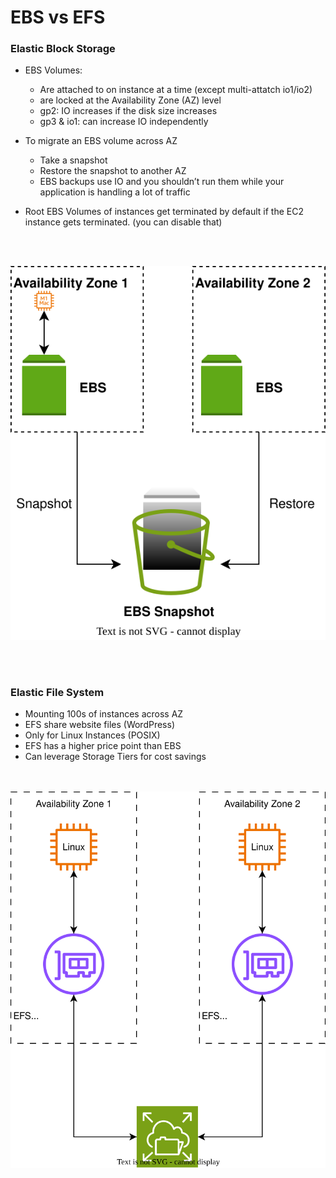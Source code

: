 # EBS vs EFS 

### Elastic Block Storage

- EBS Volumes:
    - Are attached to on instance at a time (except multi-attatch io1/io2) 
    - are locked at the Availability Zone (AZ) level
    - gp2: IO increases if the disk size increases
    - gp3 & io1: can increase IO independently

- To migrate an EBS volume across AZ
    - Take a snapshot
    - Restore the snapshot to another AZ
    - EBS backups use IO and you shouldn’t run
    them while your application is handling a lot
    of traffic

- Root EBS Volumes of instances get
terminated by default if the EC2 instance
gets terminated. (you can disable that)

<br><br>

![EBS-Snapshot-example](/3%20-%20EBS/images/4-EBS-Snapshot.svg)

<br><br>

### Elastic File System
- Mounting 100s of instances across AZ
- EFS share website files (WordPress)
- Only for Linux Instances (POSIX)
- EFS has a higher price point than EBS
- Can leverage Storage Tiers for cost savings


<br><br>
![EFS](/3%20-%20EBS/images/5-EFS.svg)
